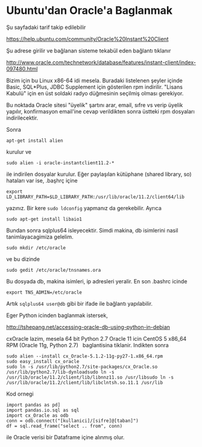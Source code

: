 # Ubuntu'dan Oracle'a Baglanmak

Şu sayfadaki tarif takip edilebilir

https://help.ubuntu.com/community/Oracle%20Instant%20Client

Şu adrese girilir ve bağlanan sisteme tekabül eden bağlantı tıklanır

http://www.oracle.com/technetwork/database/features/instant-client/index-097480.html

Bizim için bu Linux x86-64 idi mesela. Buradaki listelenen şeyler
içinde Basic, SQL*Plus, JDBC Supplement için gösterilen rpm
indirilir. "Lisans Kabulü" için en üst soldaki radyo düğmesinin
seçilmiş olması gerekiyor.

Bu noktada Oracle sitesi "üyelik" şartını arar, email, sıfre vs verip
üyelik yapılır, konfirmasyon email'ine cevap verildikten sonra üstteki
rpm dosyaları indirilecektir.

Sonra 

```
apt-get install alien
```

kurulur ve

```
sudo alien -i oracle-instantclient11.2-*
```

ile indirilen dosyalar kurulur. Eğer paylaşılan kütüphane (shared
library, so) hataları var ise, .başhrç içine

```
export LD_LIBRARY_PATH=$LD_LIBRARY_PATH:/usr/lib/oracle/11.2/client64/lib
```

yazınız. Bir kere `sudo ldconfig` yapmanız da gerekebilir. Ayrıca

```
sudo apt-get install libaio1
```

Bundan sonra sqlplus64 isleyecektir. Simdi makina, db isimlerini nasil
tanimlayacagimiza gelelim.

```
sudo mkdir /etc/oracle
```

ve bu dizinde

```
sudo gedit /etc/oracle/tnsnames.ora
```

Bu dosyada db, makina isimleri, ip adresleri yeralir. En son .bashrc icinde

```
export TNS_ADMIN=/etc/oracle
```

Artık `sqlplus64 user@db` gibi bir ifade ile bağlantı yapılabilir.

Eger Python icinden baglanmak istersek,

http://tshepang.net/accessing-oracle-db-using-python-in-debian

cxOracle lazim, mesela 64 bit Python 2.7 Oracle 11 icin CentOS 5 x86_64 RPM (Oracle 11g, Python 2.7)
  baglantisina tiklanir. Indikten sonra

```
sudo alien --install cx_Oracle-5.1.2-11g-py27-1.x86_64.rpm
sudo easy_install cx_oracle
sudo ln -s /usr/lib/python2.7/site-packages/cx_Oracle.so /usr/lib/python2.7/lib-dynloadsudo ln -s /usr/lib/oracle/11.2/client/lib/libnnz11.so /usr/libsudo ln -s /usr/lib/oracle/11.2/client/lib/libclntsh.so.11.1 /usr/lib
```

Kod ornegi

```
import pandas as pd]
import pandas.io.sql as sql
import cx_Oracle as odb
conn = odb.connect("[kullanici]/[sifre]@[taban]")
df = sql.read_frame("select .. from", conn)
```

ile Oracle verisi bir Dataframe içine alınmış olur.






